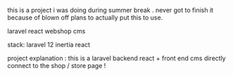 this is a project i was doing during summer break . never got to finish it because of blown off plans to actually put this to use. 

laravel react webshop cms

stack: 
laravel 12
inertia
react 

project explanation :
this is a laravel backend react + front end cms directly connect to the shop / store page ! 
